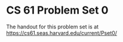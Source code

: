 CS 61 Problem Set 0
===================

The handout for this problem set is at https://cs61.seas.harvard.edu/current/Pset0/
